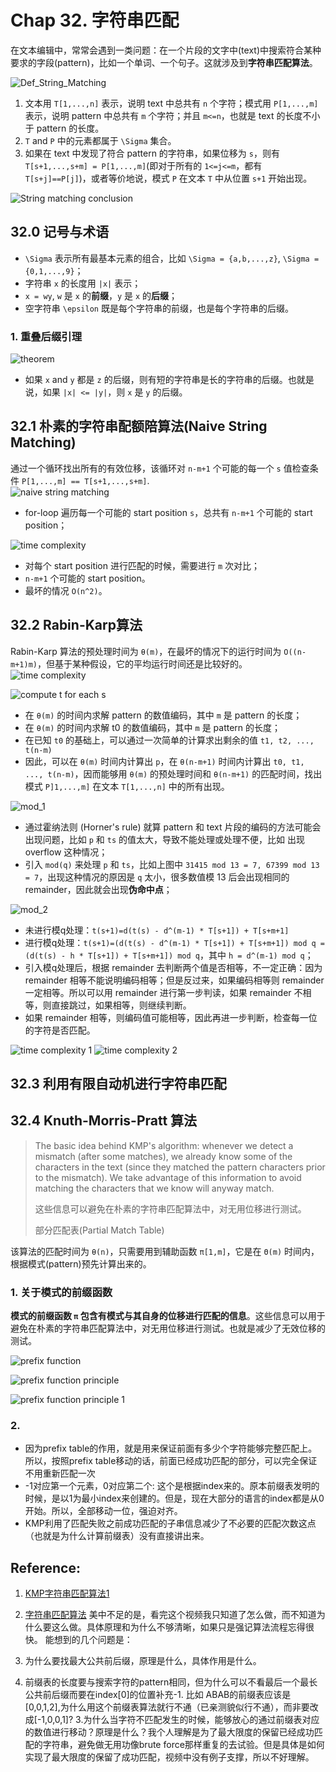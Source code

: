 # Chap 32. 字符串匹配

在文本编辑中，常常会遇到一类问题：在一个片段的文字中(text)中搜索符合某种要求的字段(pattern)，比如一个单词、一个句子。这就涉及到**字符串匹配算法**。

![Def_String_Matching](images/32_1_Def_of_String_Matching.png)
1. 文本用 `T[1,...,n]` 表示，说明 text 中总共有 `n` 个字符；模式用 `P[1,...,m]` 表示，说明 pattern 中总共有 `m` 个字符；并且 `m<=n`，也就是 text 的长度不小于 pattern 的长度。
2. `T` and `P` 中的元素都属于 `\Sigma` 集合。
3. 如果在 text 中发现了符合 pattern 的字符串，如果位移为 `s`，则有 `T[s+1,...,s+m] = P[1,...,m]`(即对于所有的 `1<=j<=m`，都有 `T[s+j]==P[j]`)，或者等价地说，模式 `P` 在文本 `T` 中从位置 `s+1` 开始出现。

![String matching conclusion](images/32_2_String_Match_Conclusion.png)


## 32.0 记号与术语
* `\Sigma` 表示所有最基本元素的组合，比如 `\Sigma = {a,b,...,z}`, `\Sigma = {0,1,...,9}`；
* 字符串 `x` 的长度用 `|x|` 表示；
* `x = wy`, `w` 是 `x` 的**前缀**，`y` 是 `x` 的**后缀**；
* 空字符串 `\epsilon` 既是每个字符串的前缀，也是每个字符串的后缀。

### 1. 重叠后缀引理
![theorem](images/32_3_Def_Theorem.png)
* 如果 `x` and `y` 都是 `z` 的后缀，则有短的字符串是长的字符串的后缀。也就是说，如果 `|x| <= |y|`，则 `x` 是 `y` 的后缀。


## 32.1 朴素的字符串配额陪算法(Naive String Matching)
通过一个循环找出所有的有效位移，该循环对 `n-m+1` 个可能的每一个 `s` 值检查条件 `P[1,...,m] == T[s+1,...,s+m]`.      
![naive string matching](images/32_4_naive_string_matching.png)
* for-loop 遍历每一个可能的 start position `s`，总共有 `n-m+1` 个可能的 start position；

![time complexity](images/32_5_time_complexity_of_Naive_String_Matching.png)
* 对每个 start position 进行匹配的时候，需要进行 `m` 次对比；
* `n-m+1` 个可能的 start position。
* 最坏的情况 `O(n^2)`。


## 32.2 Rabin-Karp算法
Rabin-Karp 算法的预处理时间为 `θ(m)`，在最坏的情况下的运行时间为 `O((n-m+1)m)`，但基于某种假设，它的平均运行时间还是比较好的。        
![time complexity](images/32_6_time_complexity_of_KR.png)       


![compute t for each s](images/32_7_compute_p_and_t.png)
* 在 `θ(m)` 的时间内求解 pattern 的数值编码，其中 `m` 是 pattern 的长度；
* 在 `θ(m)` 的时间内求解 t0 的数值编码，其中 `m` 是 pattern 的长度；
* 在已知 `t0` 的基础上，可以通过一次简单的计算求出剩余的值 `t1, t2, ..., t(n-m)`
* 因此，可以在 `θ(m)` 时间内计算出 `p`，在 `θ(n-m+1)` 时间内计算出 `t0, t1, ..., t(n-m)`，因而能够用 `θ(m)` 的预处理时间和 `θ(n-m+1)` 的匹配时间，找出模式 `P]1,...,m]` 在文本 `T[1,...,n]` 中的所有出现。

![mod_1](images/32_8_introduce_mod_1.png)
* 通过霍纳法则 (Horner's rule) 就算 pattern 和 text 片段的编码的方法可能会出现问题，比如 `p` 和 `ts` 的值太大，导致不能处理或处理不便，比如 出现 overflow 这种情况；
* 引入 `mod(q)` 来处理 `p` 和 `ts`，比如上图中 `31415 mod 13 = 7, 67399 mod 13 = 7`，出现这种情况的原因是 `q` 太小，很多数值模 13 后会出现相同的 remainder，因此就会出现**伪命中点**；

![mod_2](images/32_8_mod_2.png)
* 未进行模q处理：`t(s+1)=d(t(s) - d^(m-1) * T[s+1]) + T[s+m+1]`
* 进行模q处理：`t(s+1)=(d(t(s) - d^(m-1) * T[s+1]) + T[s+m+1]) mod q = (d(t(s) - h * T[s+1]) + T[s+m+1]) mod q`，其中 `h = d^(m-1) mod q`；
* 引入模q处理后，根据 remainder 去判断两个值是否相等，不一定正确：因为 remainder 相等不能说明编码相等；但是反过来，如果编码相等则 remainder 一定相等。所以可以用 remainder 进行第一步判读，如果 remainder 不相等，则直接跳过，如果相等，则继续判断。
* 如果 remainder 相等，则编码值可能相等，因此再进一步判断，检查每一位的字符是否匹配。

![time complexity 1](images/32_9_KR_time_complexity_1.png)
![time complexity 2](images/32_9_KR_time_complexity_2.png)


## 32.3 利用有限自动机进行字符串匹配


## 32.4 Knuth-Morris-Pratt 算法
> The basic idea behind KMP's algorithm: whenever we detect a mismatch (after some matches), we already know some of the characters in the text (since they matched the pattern characters prior to the mismatch).
> We take advantage of this information to avoid matching the characters that we know will anyway match.            
> 
> 这些信息可以避免在朴素的字符串匹配算法中，对无用位移进行测试。
> 
> 部分匹配表(Partial Match Table)

该算法的匹配时间为 `θ(n)`，只需要用到辅助函数 `π[1,m]`，它是在 `Θ(m)` 时间内，根据模式(pattern)预先计算出来的。

### 1. 关于模式的前缀函数
**模式的前缀函数 `π` 包含有模式与其自身的位移进行匹配的信息**。这些信息可以用于避免在朴素的字符串匹配算法中，对无用位移进行测试。也就是减少了无效位移的测试。

![prefix function](images/32_10_prefix_function.jpg)

![prefix function principle](images/32_11_prefix_function_principle.png)

![prefix function principle 1](images/32_12_prefix_function_principle_1.png)


### 2. 



* 因为prefix table的作用，就是用来保证前面有多少个字符能够完整匹配上。所以，按照prefix table移动的话，前面已经成功匹配的部分，可以完全保证不用重新匹配一次
* -1对应第一个元素，0对应第二个: 这个是根据index来的。原本前缀表发明的时候，是以1为最小index来创建的。但是，现在大部分的语言的index都是从0开始。所以，全部移动一位，强迫对齐。
* KMP利用了匹配失败之前成功匹配的子串信息减少了不必要的匹配次数这点（也就是为什么计算前缀表）没有直接讲出来。
## Reference:
1. [KMP字符串匹配算法1](https://www.youtube.com/watch?v=dgPabAsTFa8)
2. [字符串匹配算法](https://www.cnblogs.com/gaochundong/p/string_matching.html)
美中不足的是，看完这个视频我只知道了怎么做，而不知道为什么要这么做。具体原理和为什么不够清晰，如果只是强记算法流程忘得很快。
能想到的几个问题是：

1. 为什么要找最大公共前后缀，原理是什么，具体作用是什么。
2. 前缀表的长度要与搜索字符的pattern相同，但为什么可以不看最后一个最长公共前后缀而要在index[0]的位置补充-1. 比如 ABAB的前缀表应该是[0,0,1,2],为什么用这个前缀表算法就行不通（已亲测貌似行不通），而非要改成[-1,0,0,1]?
3.为什么当字符不匹配发生的时候，能够放心的通过前缀表对应的数值进行移动？原理是什么？我个人理解是为了最大限度的保留已经成功匹配的字符串，避免做无用功像brute force那样重复的去试验。但是具体是如何实现了最大限度的保留了成功匹配，视频中没有例子支撑，所以不好理解。